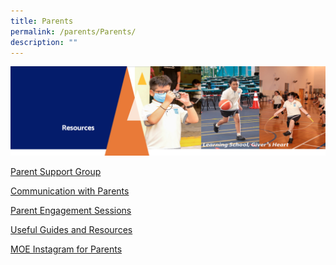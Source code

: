 ```yaml
---
title: Parents
permalink: /parents/Parents/
description: ""
---
```

<img src="/images/Resourcesheader2.png">
<p><a href="/our-partners/parents/parent-support-group" target="">Parent Support Group</a></p>
<p><a href="/our-partners/parents/communication-with-parents" target="">Communication with Parents</a></p>
<p><a href="/our-partners/parents/parents-engagement-sessions" target="">Parent Engagement Sessions</a></p>
<p><a href="/our-partners/parents/useful-guides-and-resources" target="">Useful Guides and Resources</a></p>
<p><a href="/our-partners/parents/moe-instagram-for-parents" target="">MOE Instagram for Parents</a></p>